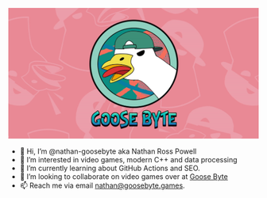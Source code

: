 ![Goose Byte Small Banner](https://raw.githubusercontent.com/GooseByteStudiosInc/.github/main/profile/article.png "Goose Byte")

- 👋 Hi, I’m @nathan-goosebyte aka Nathan Ross Powell
- 👀 I’m interested in video games, modern C++ and data processing 
- 🌱 I’m currently learning about GitHub Actions and SEO.
- 💞️ I’m looking to collaborate on video games over at [Goose Byte](https://github.com/GooseByteStudiosInc/)
- 📫 Reach me via email [nathan@goosebyte.games](mailto:nathan@goosebyte.games).
